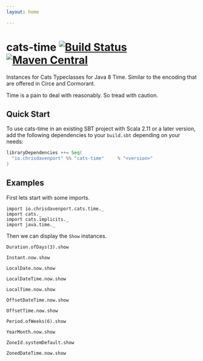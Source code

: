 ```yaml
---
layout: home

---
```

# cats-time [![Build Status](https://travis-ci.com/ChristopherDavenport/cats-time.svg?branch=master)](https://travis-ci.com/ChristopherDavenport/cats-time) [![Maven Central](https://maven-badges.herokuapp.com/maven-central/io.chrisdavenport/cats-time_2.12/badge.svg)](https://maven-badges.herokuapp.com/maven-central/io.chrisdavenport/cats-time_2.12)

Instances for Cats Typeclasses for Java 8 Time. Similar to the encoding that are offered in Circe and Cormorant.

Time is a pain to deal with reasonably. So tread with caution.

## Quick Start

To use cats-time in an existing SBT project with Scala 2.11 or a later version, add the following dependencies to your
`build.sbt` depending on your needs:

```scala
libraryDependencies ++= Seq(
  "io.chrisdavenport" %% "cats-time"     % "<version>"
)
```

## Examples

First lets start with some imports.

```tut:silent
import io.chrisdavenport.cats.time._
import cats._
import cats.implicits._
import java.time._
```

Then we can display the `Show` instances.

```tut:book
Duration.ofDays(3).show

Instant.now.show

LocalDate.now.show

LocalDateTime.now.show

LocalTime.now.show

OffsetDateTime.now.show

OffsetTime.now.show

Period.ofWeeks(6).show

YearMonth.now.show

ZoneId.systemDefault.show

ZonedDateTime.now.show
```